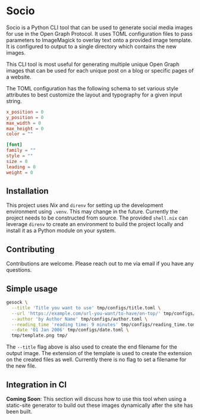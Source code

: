 # Socio

Socio is a Python CLI tool that can be used to generate social media images for
use in the Open Graph Protocol. It uses TOML configuration files to pass
parameters to ImageMagick to overlay text onto a provided image template. It is
configured to output to a single directory which contains the new images.

This CLI tool is most useful for generating multiple unique Open Graph images
that can be used for each unique post on a blog or specific pages of a website.

The TOML configuration has the following schema to set various style attributes
to best customize the layout and typography for a given input string.

```toml
x_position = 0
y_position = 0
max_width = 0
max_height = 0
color = ""

[font]
family = ""
style = ""
size = 0
leading = 0
weight = 0
```

## Installation

This project uses *Nix* and `direnv` for setting up the development environment
using `.venv`. This may change in the future. Currently the project needs to be
constructed from source. The provided `shell.nix` can leverage `direnv` to
create an environment to build the project locally and install it as a Python
module on your system.

## Contributing

Contributions are welcome. Please reach out to me via email if you have any
questions.

## Simple usage

```sh
gesock \
  --title 'Title you want to use' tmp/configs/title.toml \
  --url 'https://example.com/url-you-want/to-have/on-top/' tmp/configs/url.toml \
  --author 'by Author Name' tmp/configs/author.toml \
  --reading_time 'reading time: 9 minutes' tmp/configs/reading_time.toml \
  --date '01 Jan 2006' tmp/configs/date.toml \
  tmp/template.png tmp/
```

The `--title` flag above is also used to create the end filename for the output
image. The extension of the template is used to create the extension on the
created files as well. Currently there is no flag to set a filename for the
new file.

## Integration in CI

**Coming Soon**: This section will discuss how to use this tool when using a
static-site generator to build out these images dynamically after the site has
been built.
